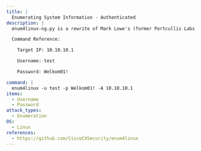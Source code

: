```yaml
---
title: |
  Enumerating System Information - Authenticated
description: |
  enum4linux-ng.py is a rewrite of Mark Lowe's (former Portcullis Labs now Cisco CX Security Labs) enum4linux.pl, a tool for enumerating information from Windows and Samba systems, aimed for security professionals and CTF players. The tool is mainly a wrapper around the Samba tools nmblookup, net, rpcclient and smbclient.

  Command Reference:

  	Target IP: 10.10.10.1

  	Username: test

  	Password: Welkom01!

command: |
  enum4linux -u test -p Welkom01! -A 10.10.10.1
items:
  - Username
  - Password
attack_types:
  - Enumeration
OS:
  - Linux
references:
  - https://github.com/CiscoCXSecurity/enum4linux
---
```

